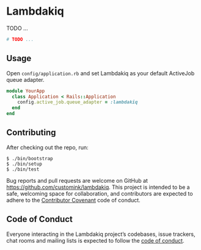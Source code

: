 
# Lambdakiq

TODO ...

```ruby
# TODO ...
```

## Usage

Open `config/application.rb` and set Lambdakiq as your default ActiveJob queue adapter.

```ruby
module YourApp
  class Application < Rails::Application
    config.active_job.queue_adapter = :lambdakiq
  end
end
```

## Contributing

After checking out the repo, run:

```shell
$ ./bin/bootstrap
$ ./bin/setup
$ ./bin/test
```

Bug reports and pull requests are welcome on GitHub at https://github.com/customink/lambdakiq. This project is intended to be a safe, welcoming space for collaboration, and contributors are expected to adhere to the [Contributor Covenant](http://contributor-covenant.org) code of conduct.

## Code of Conduct

Everyone interacting in the Lambdakiq project’s codebases, issue trackers, chat rooms and mailing lists is expected to follow the [code of conduct](https://github.com/customink/lambdakiq/blob/master/CODE_OF_CONDUCT.md).

